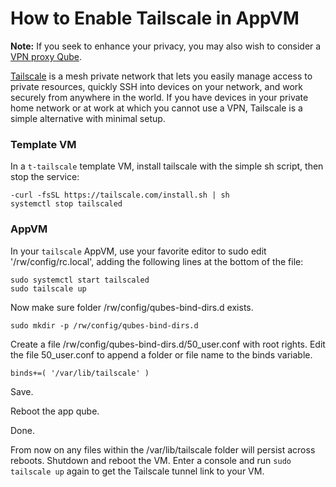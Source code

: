 
How to Enable Tailscale in AppVM
==================================
<b>Note:</b> If you seek to enhance your privacy, you may also wish to consider a <a href="/doc/configuration/vpn.md">VPN proxy Qube</a>.

<a href="https://tailscale.com/">Tailscale</a> is a mesh private network that lets you easily manage access to private resources, quickly SSH into devices on your network, and work securely from anywhere in the world. If you have devices in your private home network or at work at which you cannot use a VPN, Tailscale is a simple alternative with minimal setup.

### Template VM

In a `t-tailscale` template VM, install tailscale with the simple sh script, then stop the service:

```
-curl -fsSL https://tailscale.com/install.sh | sh
systemctl stop tailscaled
```

### AppVM

In your `tailscale` AppVM, use your favorite editor to sudo edit '/rw/config/rc.local', adding the following lines at the bottom of the file:

```
sudo systemctl start tailscaled
sudo tailscale up
```

Now make sure folder /rw/config/qubes-bind-dirs.d exists.

``` 
sudo mkdir -p /rw/config/qubes-bind-dirs.d
```

Create a file /rw/config/qubes-bind-dirs.d/50_user.conf with root rights. Edit the file 50_user.conf to append a folder or file name to the binds variable.

```
binds+=( '/var/lib/tailscale' )
```
Save.

Reboot the app qube.

Done.

From now on any files within the /var/lib/tailscale folder will persist across reboots. Shutdown and reboot the VM. Enter a console and run `sudo tailscale up` again to get the Tailscale tunnel link to your VM.

